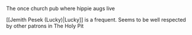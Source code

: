 The once church pub where hippie augs live

[[Jemith Pesek (Lucky)|Lucky]] is a frequent. Seems to be well respected by other patrons in The Holy Pit